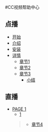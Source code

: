 #CC视频帮助中心
## 点播
* [开始](README.md)
* [介绍](chapters/1.md)
* [安装](chapters/2.md)
* [详情]()
	* [章节1](chapters/详情/章节1.md)
	* [章节2](chapters/详情/章节2.md)
	* [章节3](chapters/详情/1.md)
		* [小结](chapters/show1/1.md)

## 直播
* [PAGE 1]("")
	* [1](chapters/show1/1.md)
	>* [章节4](chapters/详情/章节4.md)


